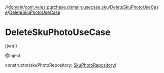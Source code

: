 //[domain](../../../index.md)/[com.veles.purchase.domain.usecase.sku](../index.md)/[DeleteSkuPhotoUseCase](index.md)/[DeleteSkuPhotoUseCase](-delete-sku-photo-use-case.md)

# DeleteSkuPhotoUseCase

[jvm]\

@Inject

constructor(skuPhotoRepository: [SkuPhotoRepository](../../com.veles.purchase.domain.repository.sku/-sku-photo-repository/index.md))
